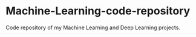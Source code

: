 # Machine-Learning-code-repository
Code repository of my Machine Learning and Deep Learning projects.
